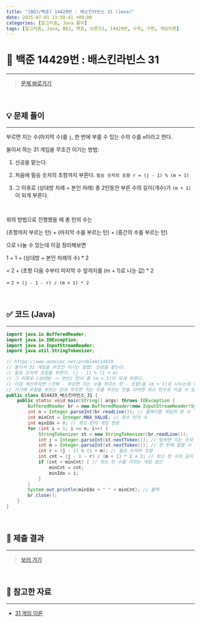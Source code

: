 ```yaml
---
title: "[BOJ/백준] 14429번 : 배스킨라빈스 31 (Java)"
date: 2025-07-03 13:59:41 +09:00
categories: [알고리즘, Java 풀이]
tags: [알고리즘, Java, BOJ, 백준, 브론즈1, 14429번, 수학, 구현, 게임이론]
---
```


<!-- ========================================================================== -->

# 📘 백준 14429번 : 배스킨라빈스 31 

---

> [문제 바로가기](https://www.acmicpc.net/problem/14429)

<br>

<!-- ========================================================================== -->

## 💡 문제 풀이

---

부르면 지는 수(마지막 수)를 `j`, 한 번에 부를 수 있는 수의 수를 `m`이라고 한다. 

둘이서 하는 31 게임을 무조건 이기는 방법: 

1. 선공을 맡는다.

2. 처음에 필승 숫자의 초항까지 부른다. `필승 숫자의 초항 r = (j - 1) % (m + 1)`

3. 그 이후로 (상대방 차례 + 본인 차례) 총 2턴동안 부른 수의 길이(개수)가 `(m + 1)`이 되게 부른다.

<br>

위의 방법으로 진행했을 때 총 턴의 수는

(초항까지 부르는 턴) + (마지막 수를 부르는 턴) + (중간의 수를 부르는 턴)

으로 나눌 수 있는데 이걸 정리해보면

1 + 1 + (상대방 + 본인 차례의 수) * 2

= 2 + (초항 다음 수부터 마지막 수 앞까지를 (m + 1)로 나눈 값) * 2

= `2 + (j - 1 - r) / (m + 1) * 2`


<br>

<!-- ========================================================================== -->

## ✅ 코드 (Java)

---

```java
import java.io.BufferedReader;
import java.io.IOException;
import java.io.InputStreamReader;
import java.util.StringTokenizer;

// https://www.acmicpc.net/problem/14429
// 둘이서 31 게임을 무조건 이기는 방법: 선공을 맡는다.
// 필승 숫자의 초항을 부른다. (j - 1) % (1 + m)
// 그 이후로 (상대방 -> 본인) 턴이 총 (m + 1)이 되게 부른다.
// 이걸 계산하자면 (전체 - 부르면 지는 수를 부르는 턴 - 초항)을 (m + 1)로 나누는데 이게 2명이서 맞춰 부른 턴이기 때문에 2를 곱하고
// 거기에 초항을 부르는 턴과 부르면 지는 수를 부르는 턴을 더하면 최소 턴수로 이길 수 있음.
public class B14429_배스킨라빈스_31 {
	public static void main(String[] args) throws IOException {
		BufferedReader br = new BufferedReader(new InputStreamReader(System.in));
		int n = Integer.parseInt(br.readLine()); // 플레이할 게임의 판 수
		int minCnt = Integer.MAX_VALUE; // 최소 턴의 수
		int minIdx = 0; // 최소 턴의 게임 번호
		for (int i = 1; i <= n; i++) {
			StringTokenizer st = new StringTokenizer(br.readLine());
			int j = Integer.parseInt(st.nextToken()); // 말하면 지는 숫자
			int m = Integer.parseInt(st.nextToken()); // 한 턴에 말할 수 있는 최대 자연수의 개수
			int r = (j - 1) % (1 + m); // 필승 숫자의 초항
			int cnt = (j - 1 - r) / (m + 1) * 2 + 2; // 최소 턴 수의 길이
			if (cnt < minCnt) { // 최소 턴 수를 가지는 게임 갱신
				minCnt = cnt;
				minIdx = i;
			}
		}
		System.out.println(minIdx + " " + minCnt); // 출력
		br.close();
	}
}
```

<br>

<!-- ========================================================================== -->

## 💾 제출 결과

---

> [보러 가기](https://www.acmicpc.net/status?from_mine=1&problem_id=14429&user_id=juyn2000)

<br>

<!-- ========================================================================== -->

<!-- ## 🧩 새롭게 알게 된 점

---



<br> -->

<!-- ========================================================================== -->


## 🔗 참고한 자료

---

- [31 게임 이론](https://juyeoon.github.io/posts/31-game-theory/)

<br>

